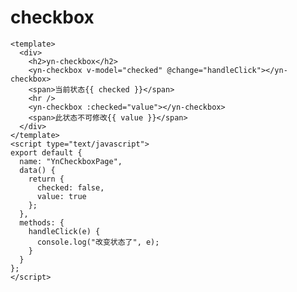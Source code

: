 <demo-mobile location="http://ui.dullar.xyz/earth/#/checkbox"></demo-mobile>
# checkbox

<demo-checkbox></demo-checkbox>
```vue
<template>
  <div>
    <h2>yn-checkbox</h2>
    <yn-checkbox v-model="checked" @change="handleClick"></yn-checkbox>
    <span>当前状态{{ checked }}</span>
    <hr />
    <yn-checkbox :checked="value"></yn-checkbox>
    <span>此状态不可修改{{ value }}</span>
  </div>
</template>
<script type="text/javascript">
export default {
  name: "YnCheckboxPage",
  data() {
    return {
      checked: false,
      value: true
    };
  },
  methods: {
    handleClick(e) {
      console.log("改变状态了", e);
    }
  }
};
</script>

```